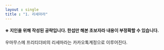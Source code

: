 ```yaml
---
layout : single
title : "1. 리세마라"
---
```


#### &#8251; 지인을 위해 작성된 공략입니다. 한섭만 해본 초보자라 내용이 부정확할 수 있습니다.

우마무스메 프리티더비의 리세마라는 카카오톡계정으로 이루어진다. 
